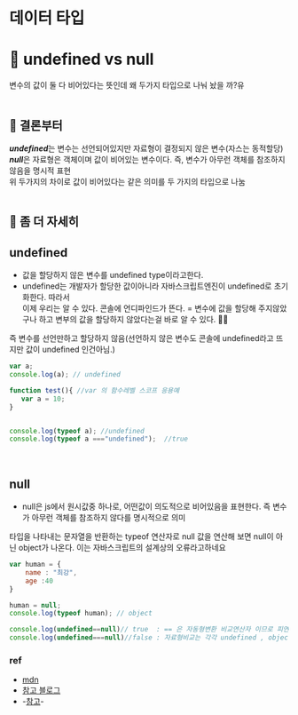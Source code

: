 
# 데이터 타입

# 🤼 undefined vs null 
변수의 값이 둘 다 비어있다는 뜻인데 왜 두가지 타입으로 나눠 놨을 까?유
<br>
<br>

##  🫵 결론부터
***undefined***는 변수는 선언되어있지만 자료형이 결정되지 않은 변수(자스는 동적할당) <br>
***null***은  자료형은 객체이며 값이 비어있는 변수이다.
즉, 변수가 아무런 객체를 참조하지 않음을 명시적 표현 <br>
위 두가지의 차이로 값이 비어있다는 같은 의미를 두 가지의 타입으로 나눔 
<br><br>


## 👀 좀 더 자세히
## undefined
- 값을 할당하지 않은 변수를 undefined type이라고한다.
- undefined는 개발자가 할당한 값이아니라 자바스크립트엔진이 undefined로 초기화한다.
따라서  
이제 우리는 알 수 있다. 콘솔에 언디파인드가 뜬다. =
변수에 값을 할당해 주지않았구나 하고 변부의 값을 할당하지 않았다는걸 바로 알 수 있다. 👏👏

 즉 변수를 선언만하고 할당하지 않음(선언하지 않은 변수도 콘솔에 undefined라고 뜨지만 값이 undefined 인건아님.)
~~~js
var a;
console.log(a); // undefined
~~~
 ```js
 function test(){ //var 의 함수레벨 스코프 응용예
    var a = 10;  
}


console.log(typeof a); //undefined
console.log(typeof a ==="undefined");  //true
 ```
<br>

## null 
- null은 js에서 원시값중 하나로, 어떤값이 의도적으로 비어있음을 표현한다.
즉 변수가  아무런 객체를 참조하지 않다를 명시적으로 의미

타입을 나타내는 문자열을 반환하는 typeof 연산자로 null 값을 연산해 보면 null이 아닌 object가 나온다. 이는 자바스크립트의 설계상의 오류라고하네요 
~~~js
var human = {
    name : "최강",
    age :40
}

human = null;
console.log(typeof human); // object

~~~

~~~js
console.log(undefined==null)// true  : == 은 자동형변환 비교연산자 이므로 피연산자 자료형에 맞춰 비교함으로 자료형은 다르지만 값이 같으므로 true
console.log(undefined===null)//false : 자료형비교는 각각 undefined , object 로 false
~~~

### ref
- [mdn](https://developer.mozilla.org/ko/docs/Web/JavaScript/Reference/Global_Objects/SyntaxError)
- [참고 블로그](https://enarastudent.tistory.com/entry/null%EA%B3%BC-undefined%EC%9D%98-%EC%B0%A8%EC%9D%B4)
- -[참고](https://poiemaweb.com/js-data-type-variable)-





